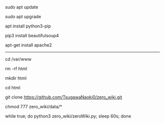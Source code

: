 sudo apt update

sudo apt upgrade

apt install python3-pip

pip3 install beautifulsoup4

apt-get install apache2



-------------------------------------------------------


cd /var/www

rm -rf html

mkdir html

cd html

git clone https://github.com/TsugawaNaoki0/zero_wiki.git

chmod 777 zero_wiki/data/*

while true; do python3 zero_wiki/zeroWiki.py; sleep 60s; done
